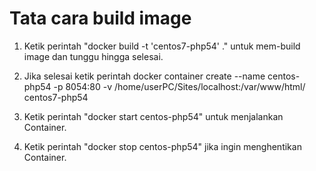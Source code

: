 # Tata cara build image

1. Ketik perintah "docker build -t 'centos7-php54' ." untuk mem-build image dan tunggu hingga selesai.

2. Jika selesai ketik perintah
    docker container create --name centos-php54 -p 8054:80 -v /home/userPC/Sites/localhost:/var/www/html/ centos7-php54

3. Ketik perintah "docker start centos-php54" untuk menjalankan Container.

4. Ketik perintah "docker stop centos-php54" jika ingin menghentikan Container.
